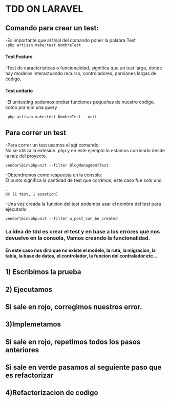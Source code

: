 # TDD ON LARAVEL

## Comando para crear un test:

-Es importante que al final del comando poner la palabra Test  
`-php artisan make:test NombreTest`

#### Test Feature

-Test de caracteristicas o funcionalidad, significa que un test largo, donde hay modelos interactuando
recurso, controladores, porciones largas de codigo.

#### Test unitario

-El unitesting podemos probar funciones pequeñas de nuestro codigo, como por ejm una query

`-php artisan make:test NombreTest --unit`

## Para correr un test

-Para correr un test usamos el sgt comando:  
No se utiliza la extesion .php y en este ejemplo lo estamos corriendo desde la raiz del proyecto.

`vendor\bin\phpunit --filter BlogManagmentTest`

-Obtendremos como respuesta en la consola:  
El punto significa la cantidad de test que corrimos, este caso fue solo uno

`.`  
`OK (1 test, 1 assetion)`

-Una vez creada la funcion del test podemos usar el nombre del test para ejecutarlo

`vendor\bin\phpunit --filter a_post_can_be_created`

### La idea de tdd es crear el test y en base a los errores que nos devuelve en la consola, Vamos creando la funcionalidad.

#### En este caso nos dira que no existe el modelo, la ruta, la migracion, la tabla, la base de datos, el controlador, la funcion del contralador etc...

## 1) Escribimos la prueba

## 2) Ejecutamos

## Si sale en rojo, corregimos nuestros error.

## 3)Implemetamos

## Si sale en rojo, repetimos todos los pasos anteriores

## Si sale en verde pasamos al seguiente paso que es refactorizar

## 4)Refactorizacion de codigo
